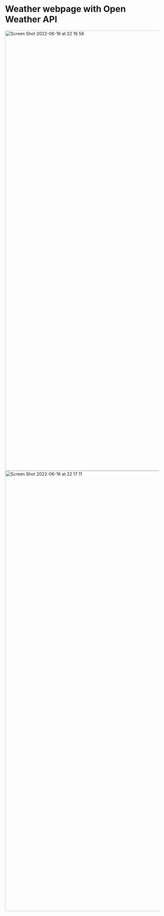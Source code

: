 # Weather webpage with Open Weather API


<img width="1440" alt="Screen Shot 2022-06-16 at 22 16 56" src="https://user-images.githubusercontent.com/75259243/174148110-bd909a7d-ae58-4ba4-acf7-64add7d938ee.png">
<br/>
<img width="1440" alt="Screen Shot 2022-06-16 at 22 17 11" src="https://user-images.githubusercontent.com/75259243/174148201-40a85b97-8eed-4dfe-823e-27df13fd3745.png">
